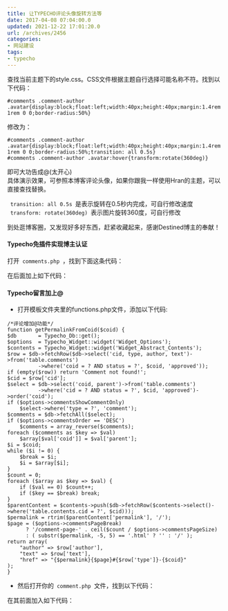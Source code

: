 ```yaml
---
title: 让TYPECHO评论头像旋转方法等
date: 2017-04-08 07:04:00.0
updated: 2021-12-22 17:01:20.0
url: /archives/2456
categories: 
- 网站建设
tags: 
- typecho
---
```


<p>查找当前主题下的style.css。CSS文件根据主题自行选择可能名称不符。找到以下代码：</p><pre><code class="lang-css">#comments .comment-author .avatar{display:block;float:left;width:40px;height:40px;margin:1.4rem 1rem 0 0;border-radius:50%}</code></pre><p>修改为：</p><pre><code class="lang-css">#comments .comment-author .avatar{display:block;float:left;width:40px;height:40px;margin:1.4rem 1rem 0 0;border-radius:50%;transition: all 0.5s}
#comments .comment-author .avatar:hover{transform:rotate(360deg)}</code></pre><p>即可大功告成@(太开心)<br />具体演示效果，可参照本博客评论头像，如果你跟我一样使用Hran的主题，可以直接查找替换。</p><p><code> transition: all 0.5s </code>是表示旋转在0.5秒内完成，可自行修改速度<br /><code> transform: rotate(360deg) </code>表示图片旋转360度，可自行修改</p><p>到处逛博客圈，又发现好多好东西，赶紧收藏起来，感谢Destined博主的奉献！</p><h4>Typecho免插件实现博主认证</h4><p>打开<code> comments.php </code>，找到下面这条代码：</p><p>在后面加上如下代码：</p><h4>Typecho留言加上@</h4><ul><li>打开模板文件夹里的functions.php文件，添加以下代码:</li></ul><pre><code class="lang-php">/*评论增加@功能*/
function getPermalinkFromCoid($coid) {
$db       = Typecho_Db::get();
$options  = Typecho_Widget::widget('Widget_Options');
$contents = Typecho_Widget::widget('Widget_Abstract_Contents');
$row = $db-&gt;fetchRow($db-&gt;select('cid, type, author, text')-&gt;from('table.comments')
          -&gt;where('coid = ? AND status = ?', $coid, 'approved'));
if (empty($row)) return 'Comment not found!';
$cid = $row['cid'];
$select = $db-&gt;select('coid, parent')-&gt;from('table.comments')
          -&gt;where('cid = ? AND status = ?', $cid, 'approved')-&gt;order('coid');
if ($options-&gt;commentsShowCommentOnly)
    $select-&gt;where('type = ?', 'comment');
$comments = $db-&gt;fetchAll($select);
if ($options-&gt;commentsOrder == 'DESC')
    $comments = array_reverse($comments);
foreach ($comments as $key =&gt; $val)
    $array[$val['coid']] = $val['parent'];
$i = $coid;
while ($i != 0) {
    $break = $i;
    $i = $array[$i];
}
$count = 0;
foreach ($array as $key =&gt; $val) {
    if ($val == 0) $count++;
    if ($key == $break) break;
}
$parentContent = $contents-&gt;push($db-&gt;fetchRow($contents-&gt;select()-&gt;where('table.contents.cid = ?', $cid)));
$permalink = rtrim($parentContent['permalink'], '/');
$page = ($options-&gt;commentsPageBreak)
      ? '/comment-page-' . ceil($count / $options-&gt;commentsPageSize)
      : ( substr($permalink, -5, 5) == '.html' ? '' : '/' );
return array(
    &quot;author&quot; =&gt; $row['author'],
    &quot;text&quot; =&gt; $row['text'],
    &quot;href&quot; =&gt; &quot;{$permalink}{$page}#{$row['type']}-{$coid}&quot;
);
}  </code></pre><ul><li>然后打开你的<code> comment.php </code>文件，找到以下代码：</li></ul><p>在其前面加入如下代码：</p>
